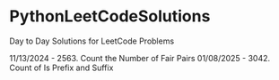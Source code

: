 # PythonLeetCodeSolutions
Day to Day Solutions for LeetCode Problems

11/13/2024 - 2563. Count the Number of Fair Pairs
01/08/2025 - 3042. Count of Is Prefix and Suffix

